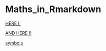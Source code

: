 # Maths_in_Rmarkdown
 [HERE !!](https://rpruim.github.io/s341/S19/from-class/MathinRmd.html)
 
  [AND HERE !!](https://www.math.mcgill.ca/yyang/regression/RMarkdown/example.html)

[symbols](https://oeis.org/wiki/List_of_LaTeX_mathematical_symbols)

